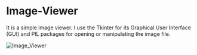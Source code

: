 # Image-Viewer
It is a simple image viewer. I use the Tkinter for its Graphical User Interface (GUI) and PIL packages for opening or manipulating the image file.


 ![Image_Viewer](https://github.com/rymarksr/Image-Viewer/assets/87219469/d8822b64-e542-4507-8536-c2f59e67347c)

